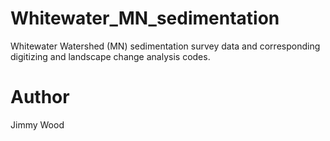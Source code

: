 # Whitewater_MN_sedimentation
Whitewater Watershed (MN) sedimentation survey data and corresponding digitizing and landscape change analysis codes.

# Author
Jimmy Wood
